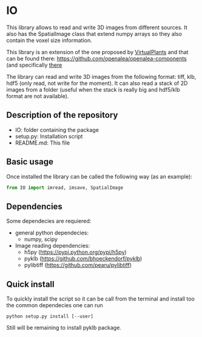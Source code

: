 # IO

This library allows to read and write 3D images from different sources. It also has the SpatialImage class that extend numpy arrays so they also contain the voxel size information.

This library is an extension of the one proposed by [VirtualPlants](https://team.inria.fr/virtualplants/) and that can be found there: https://github.com/openalea/openalea-components (and specifically [there](https://github.com/openalea/openalea-components/tree/master/image/src/openalea/image/serial)

The library can read and write 3D images from the following format: tiff, klb, hdf5 (only read, not write for the moment).
It can also read a stack of 2D images from a folder (useful when the stack is really big and hdf5/klb format are not available).

## Description of the repository
  - IO: folder containing the package
  - setup.py: Installation script
  - README.md: This file

## Basic usage
Once installed the library can be called the following way (as an example):
```python
from IO import imread, imsave, SpatialImage
```

## Dependencies
Some dependecies are requiered:
  - general python dependecies:
    - numpy, scipy
  - Image reading dependencies:
    - h5py (https://pypi.python.org/pypi/h5py)
    - pyklb (https://github.com/bhoeckendorf/pyklb)
    - pylibtiff (https://github.com/pearu/pylibtiff)
    
## Quick install
To quickly install the script so it can be call from the terminal and install too the common dependecies one can run
```shell
python setup.py install [--user]
```
Still will be remaining to install pyklb package.
